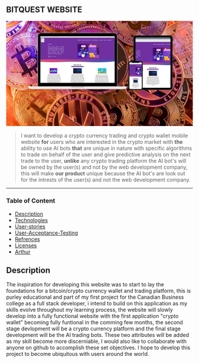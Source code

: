 ## BITQUEST WEBSITE
![Project Image](/img/bqimg.png)
> I want to develop a crypto currency trading and crypto wallet mobile website **for** users who are interested in the crypto market 
> with **the** ability to use AI bots **that** are unique in nature with specific algorithms to trade on behalf of the user and give
> predictive analysis on the next trade to the user, **unlike** any crypto trading platform the AI bot's will be owned by the user(s) and not
> by the web development company, this will make **our product** unique because the AI bot's are look out for the intrests of the user(s) and not
> the web development company.
--------
### Table of Content

-  [Description](#description)
 - [Technologies](#technologies)
 - [User-stories](#userstories)
 - [User-Acceptance-Testing](#uat)
 - [Refrences](#refernces)
 - [Licenses](#licenses)
 - [Arthur](#author)


 ## Description

 The inspiration for developing this website was to start to lay the foundations for a bitcoin/crypto currency wallet and trading platform, this
 is purley educational and part of my first project for the Canadian Business college as a full stack developer, i intend to build on this application
 as my skills evolve throughout my learning process, the website will slowly develop into a fully functional website with the first application 
 "crypto wallet" becoming fully funtional in the comming few months, the second stage devlopment will be a crypto currency platform and the 
 final stage development will be the AI trading bots. These two attributes will be added as my skill become more discerniable, I would also like to
 collaborate with anyone on github to accomplish these set objectives. I hope to develop this project to become ubiquitous with users around the world.
